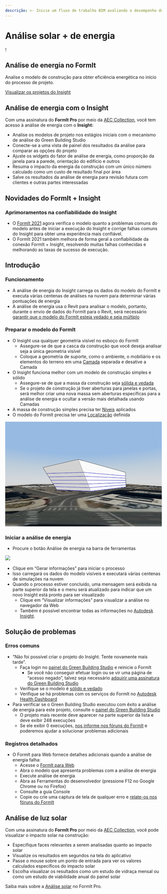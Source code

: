 ```yaml
---
descrição: >- Inicie um fluxo de trabalho BIM avaliando o desempenho dos elementos desde o início do processo de projeto.
---
```


# Análise solar + de energia

\![](<../.gitbook/assets/20220317 Solar Analysis.png>)

## Análise de energia no FormIt

Analise o modelo de construção para obter eficiência energética no início do processo de projeto.

[Visualizar os projetos do Insight](https://gbs.autodesk.com/OneEnergy/Insight)

## Análise de energia com o Insight

Com uma assinatura do **FormIt Pro** por meio da [AEC Collection](https://www.autodesk.com/collections/architecture-engineering-construction/overview), você tem acesso à análise de energia com o **Insight:**

* Analise os modelos de projeto nos estágios iniciais com o mecanismo de análise do Green Building Studio
* Conecte-se a uma vista de painel dos resultados da análise para comparar as opções do projeto
* Ajuste os widgets do fator de análise de energia, como proporção da janela para a parede, orientação do edifício e outros
* Resuma o impacto da energia da construção com um único número calculado como um custo de resultado final por área
* Salve os resultados da análise de energia para revisão futura com clientes e outras partes interessadas

## Novidades do FormIt + Insight <a href="#insight-what-s-new" id="insight-what-s-new"></a>

### **Aprimoramentos na confiabilidade do Insight** <a href="#improvements-to-insight-reliability" id="improvements-to-insight-reliability"></a>

* O [FormIt 2021](https://formit.autodesk.com/blog/post/introducing-formit-2021) agora verifica o modelo quanto a problemas comuns do modelo antes de iniciar a execução do Insight e corrige falhas comuns do Insight para obter uma experiência mais confiável.
* O FormIt 2021 também melhora de forma geral a confiabilidade da conexão FormIt + Insight, resolvendo muitas falhas conhecidas e melhorando as taxas de sucesso de execução.

## Introdução <a href="#insight-getting-started" id="insight-getting-started"></a>

### **Funcionamento** <a href="#how-it-works" id="how-it-works"></a>

* A análise de energia do Insight carrega os dados do modelo do FormIt e executa várias centenas de análises na nuvem para determinar várias pontuações de energia
* A análise de energia usa o Revit para analisar o modelo, portanto, durante o envio de dados do FormIt para o Revit, será necessário [garantir que o modelo do FormIt esteja vedado e seja múltiplo](https://formit.autodesk.com/blog/post/repairing-solid-models)

### **Preparar o modelo do FormIt** <a href="#preparing-your-formit-model" id="preparing-your-formit-model"></a>

* O Insight usa qualquer geometria visível no esboço do FormIt
  * Assegure-se de que a casca da construção que você deseja analisar seja a única geometria visível
  * Coloque a geometria de suporte, como o ambiente, o mobiliário e os elementos do terreno em uma [Camada](../tool-library/layers.md) separada e desative a Camada
* O Insight funciona melhor com um modelo de construção simples e sólido
  * Assegure-se de que a massa da construção seja [sólida e vedada](https://formit.autodesk.com/blog/post/repairing-solid-models)
  * Se o projeto de construção já tiver aberturas para janelas e portas, será melhor criar uma nova massa sem aberturas específicas para a análise de energia e ocultar a versão mais detalhada usando Camadas
* A massa de construção simples precisa ter [Níveis](../tool-library/levels-and-area.md) aplicados
* O modelo do FormIt precisa ter uma [Localização](../tool-library/setting-location.md) definida

![](../.gitbook/assets/insight.png)

### **Iniciar a análise de energia** <a href="#starting-energy-analysis" id="starting-energy-analysis"></a>

* Procure o botão Análise de energia na barra de ferramentas

![](../.gitbook/assets/generate\_insight.png)

* Clique em “Gerar informações” para iniciar o processo
* Isso carregará os dados do modelo visíveis e executará várias centenas de simulações na nuvem
* Quando o processo estiver concluído, uma mensagem será exibida na parte superior da tela e o menu será atualizado para indicar que um novo Insight está pronto para ser visualizado
  * Clique em “Visualizar informações” para visualizar a análise no navegador da Web
  * Também é possível encontrar todas as informações no [Autodesk Insight](https://gbs.autodesk.com/OneEnergy/Insight).

## Solução de problemas <a href="#insight-troubleshooting" id="insight-troubleshooting"></a>

### **Erros comuns** <a href="#common-errors" id="common-errors"></a>

* “Não foi possível criar o projeto do Insight. Tente novamente mais tarde”.
  * Faça login no [painel do Green Building Studio](https://gbs.autodesk.com/GBS/Project) e reinicie o FormIt
    * Se você não conseguir efetuar login ou se vir uma página de “acesso negado”, talvez seja necessário [adquirir uma assinatura do Green Building Studio](https://knowledge.autodesk.com/search-result/caas/CloudHelp/cloudhelp/ENU/BPA-Help/files/GUID-7FCFF904-F943-4020-BF7F-53AA7148673D-htm.html)
  * Verifique se o modelo é [sólido e vedado](https://formit.autodesk.com/blog/post/repairing-solid-models)
  * Verifique se há problemas com os serviços do FormIt no [Autodesk Health Dashboard](https://health.autodesk.com/)
* Para verificar se o Green Building Studio executou com êxito a análise de energia para este projeto, consulte o [painel do Green Building Studio](https://gbs.autodesk.com/GBS/Project)
  * O projeto mais recente deve aparecer na parte superior da lista e deve exibir 248 execuções
  * Se ele exibir 0 execuções, [nos informe nos fóruns do FormIt](https://forums.autodesk.com/t5/formit-forum/bd-p/142) e poderemos ajudar a solucionar problemas adicionais

### **Registros detalhados** <a href="#detailed-logs" id="detailed-logs"></a>

* O FormIt para Web fornece detalhes adicionais quando a análise de energia falha:
  * Acesse o [FormIt para Web](https://formit.autodesk.com/app)
  * Abra o modelo que apresenta problemas com a análise de energia
  * Execute análise de energia
  * Abra as Ferramentas do desenvolvedor (pressione F12 no Google Chrome ou no Firefox)
  * Consulte a guia Console
  * Copie ou crie uma captura de tela de qualquer erro e [relate-os nos fóruns do FormIt](https://forums.autodesk.com/t5/formit-forum/bd-p/142)

## Análise de luz solar

Com uma assinatura do **FormIt Pro** por meio da [AEC Collection](https://www.autodesk.com/collections/architecture-engineering-construction/overview), você pode visualizar o impacto solar na construção:

* Especifique faces relevantes a serem analisadas quanto ao impacto solar
* Visualize os resultados em segundos na tela do aplicativo
* Passe o mouse sobre um ponto de entrada para ver os valores calculados específicos do impacto solar
* Escolha visualizar os resultados como um estudo de vidraça mensal ou como um estudo de viabilidade anual do painel solar

Saiba mais sobre a [Análise solar](../tool-library/solar-analysis.md) no FormIt Pro.
